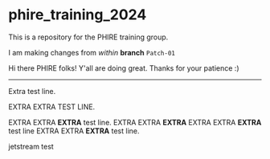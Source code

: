 # phire_training_2024

This is a repository for the PHIRE training group.

I am making changes from *within* **branch** `Patch-01`

Hi there PHIRE folks! Y'all are doing great. Thanks for your patience :)

---

Extra test line.

EXTRA EXTRA TEST LINE.

EXTRA EXTRA **EXTRA** test line.
EXTRA EXTRA **EXTRA** EXTRA EXTRA **EXTRA** test line EXTRA EXTRA **EXTRA** test line.

jetstream test
